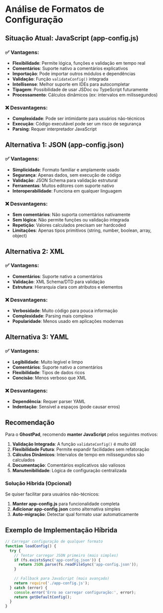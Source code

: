 # Análise de Formatos de Configuração

## Situação Atual: JavaScript (app-config.js)

### ✅ **Vantagens:**
- **Flexibilidade**: Permite lógica, funções e validação em tempo real
- **Comentários**: Suporte nativo a comentários explicativos
- **Importação**: Pode importar outros módulos e dependências
- **Validação**: Função `validateConfig()` integrada
- **Intellisense**: Melhor suporte em IDEs para autocompletar
- **Tipagem**: Possibilidade de usar JSDoc ou TypeScript futuramente
- **Processamento**: Cálculos dinâmicos (ex: intervalos em milissegundos)

### ❌ **Desvantagens:**
- **Complexidade**: Pode ser intimidante para usuários não-técnicos
- **Execução**: Código executável pode ser um risco de segurança
- **Parsing**: Requer interpretador JavaScript

## Alternativa 1: JSON (app-config.json)

### ✅ **Vantagens:**
- **Simplicidade**: Formato familiar e amplamente usado
- **Segurança**: Apenas dados, sem execução de código
- **Validação**: JSON Schema para validação estrutural
- **Ferramentas**: Muitos editores com suporte nativo
- **Interoperabilidade**: Funciona em qualquer linguagem

### ❌ **Desvantagens:**
- **Sem comentários**: Não suporta comentários nativamente
- **Sem lógica**: Não permite funções ou validação integrada
- **Repetição**: Valores calculados precisam ser hardcoded
- **Limitações**: Apenas tipos primitivos (string, number, boolean, array, object)

## Alternativa 2: XML

### ✅ **Vantagens:**
- **Comentários**: Suporte nativo a comentários
- **Validação**: XML Schema/DTD para validação
- **Estrutura**: Hierarquia clara com atributos e elementos

### ❌ **Desvantagens:**
- **Verbosidade**: Muito código para pouca informação
- **Complexidade**: Parsing mais complexo
- **Popularidade**: Menos usado em aplicações modernas

## Alternativa 3: YAML

### ✅ **Vantagens:**
- **Legibilidade**: Muito legível e limpo
- **Comentários**: Suporte nativo a comentários
- **Flexibilidade**: Tipos de dados ricos
- **Concisão**: Menos verboso que XML

### ❌ **Desvantagens:**
- **Dependência**: Requer parser YAML
- **Indentação**: Sensível a espaços (pode causar erros)

## Recomendação

Para o **GhostPad**, recomendo **manter JavaScript** pelos seguintes motivos:

1. **Validação Integrada**: A função `validateConfig()` é muito útil
2. **Flexibilidade Futura**: Permite expandir facilidades sem refatoração
3. **Cálculos Dinâmicos**: Intervalos de tempo em milissegundos são calculados
4. **Documentação**: Comentários explicativos são valiosos
5. **Manutenibilidade**: Lógica de configuração centralizada

### Solução Híbrida (Opcional)

Se quiser facilitar para usuários não-técnicos:

1. **Manter app-config.js** para funcionalidade completa
2. **Adicionar app-config.json** como alternativa simples
3. **Auto-migração**: Detectar qual formato usar automaticamente

## Exemplo de Implementação Híbrida

```javascript
// Carregar configuração de qualquer formato
function loadConfig() {
  try {
    // Tentar carregar JSON primeiro (mais simples)
    if (fs.existsSync('app-config.json')) {
      return JSON.parse(fs.readFileSync('app-config.json'));
    }
    
    // Fallback para JavaScript (mais avançado)
    return require('./app-config.js');
  } catch (error) {
    console.error('Erro ao carregar configuração:', error);
    return getDefaultConfig();
  }
} 